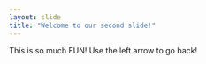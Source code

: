 ```yaml
---
layout: slide
title: "Welcome to our second slide!"
---
```

This is so much FUN!
Use the left arrow to go back!